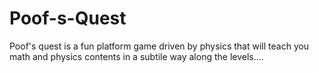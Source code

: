 # Poof-s-Quest
Poof's quest is a fun platform game driven by physics that will teach you math and physics contents in a subtile way along the levels....
